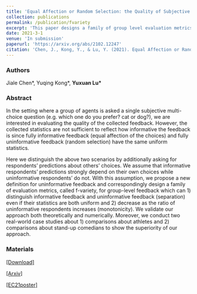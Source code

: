 ```yaml
---
title: 'Equal Affection or Random Selection: the Quality of Subjective Feedback from a Group Perspective'
collection: publications
permalink: /publication/fvariety
excerpt: 'This paper designs a family of group level evaluation metrics expressing informativeness, based on an additionally asking for predictions about others'
date: 2021-3-1
venue: 'In submission'
paperurl: 'https://arxiv.org/abs/2102.12247'
citation: 'Chen, J., Kong, Y., & Lu, Y. (2021). Equal Affection or Random Selection: the Quality of Subjective Feedback from a Group Perspective. arXiv preprint arXiv:2102.12247.' 
---
```

### Authors

Jiale Chen\*, Yuqing Kong\*, **Yuxuan Lu\***

### Abstract

In the setting where a group of agents is asked a single subjective multi-choice question (e.g. which one do you prefer? cat or dog?), we are interested in evaluating the quality of the collected feedback. However, the collected statistics are not sufficient to reflect how informative the feedback is since fully informative feedback (equal affection of the choices) and fully uninformative feedback (random selection) have the same uniform statistics.

Here we distinguish the above two scenarios by additionally asking for respondents’ predictions about others’ choices. We assume that informative respondents’ predictions strongly depend on their own choices while uninformative respondents’ do not. With this assumption, we propose a new definition for uninformative feedback and correspondingly design a family of evaluation metrics, called f-variety, for group-level feedback which can 1) distinguish informative feedback and uninformative feedback (separation) even if their statistics are both uniform and 2) decrease as the ratio of uninformative respondents increases (monotonicity). We validate our approach both theoretically and numerically. Moreover, we conduct two real-world case studies about 1) comparisons about athletes and 2) comparisons about stand-up comedians to show the superiority of our approach.

### Materials

[[Download]](yxlu.me/files/fvariety.pdf)

[[Arxiv]](https://arxiv.org/abs/2102.12247.pdf)

[[EC21poster]](yxlu.me/files/fvariety_ec21poster.pdf)

